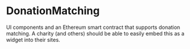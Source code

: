 # DonationMatching
UI components and an Ethereum smart contract that supports donation matching. A charity (and others) should be able to easily embed this as a widget into their sites.
